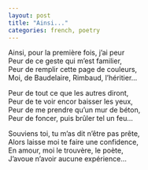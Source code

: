 ```yaml
---
layout: post
title: "Ainsi..."
categories: french, poetry
---
```

  
Ainsi, pour la première fois, j’ai peur  
Peur de ce geste qui m’est familier,  
Peur de remplir cette page de couleurs,  
Moi, de Baudelaire, Rimbaud, l’héritier...  
  
Peur de tout ce que les autres diront,  
Peur de te voir encor baisser les yeux,  
Peur de me prendre qu’un mur de béton,  
Peur de foncer, puis brûler tel un feu...  
  
Souviens toi, tu m’as dit n’être pas prête,   
Alors laisse moi te faire une confidence,   
En amour, moi le trouvère, le poète,  
J’avoue n’avoir aucune expérience...